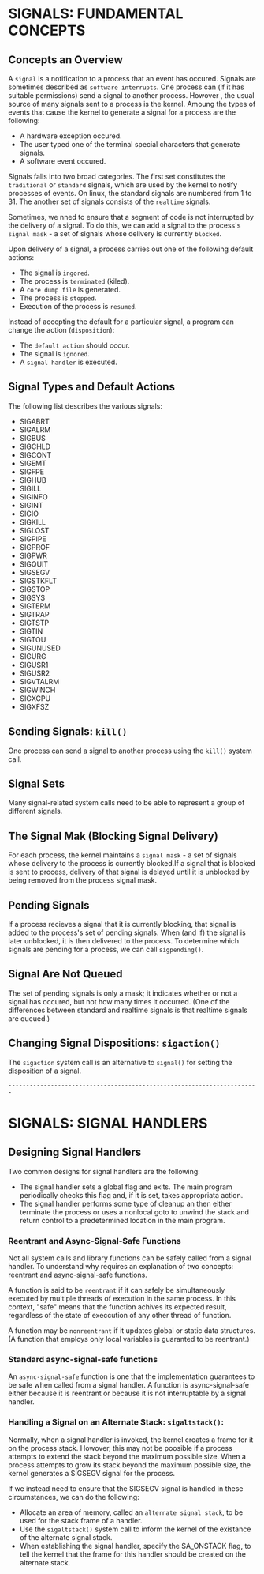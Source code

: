 # SIGNALS: FUNDAMENTAL CONCEPTS

## Concepts an Overview

A `signal` is a notification to a process that an event has occured. 
Signals are sometimes described as `software interrupts`. One process can
(if it has suitable permissions) send a signal to another process. Howover
, the usual source of many signals sent to a process is the kernel. Amoung
the types of events that cause the kernel to generate a signal for a 
process are the following:

+ A hardware exception occured.
+ The user typed one of the terminal special characters that generate 
  signals.
+ A software event occured.

Signals falls into two broad categories. The first set constitutes the 
`traditional` or `standard` signals, which are used by the kernel to 
notify processes of events. On linux, the standard signals are numbered 
from 1 to 31. The another set of signals consists of the `realtime`
signals.

Sometimes, we nned to ensure that a segment of code is not interrupted
by the delivery of a signal. To do this, we can add a signal to the 
process's `signal mask` - a set of signals whose delivery is currently
`blocked`.

Upon delivery of a signal, a process carries out one of the following 
default actions:

+ The signal is `ingored`.
+ The process is `terminated` (kiled).
+ A `core dump file` is generated. 
+ The process is `stopped`.
+ Execution of the process is `resumed`.

Instead of accepting the default for a particular signal, a program can
change the action (`disposition`):

+ The `default action` should occur.
+ The signal is `ignored`.
+ A `signal handler` is executed.

## Signal Types and Default Actions

The following list describes the various signals:

+ SIGABRT
+ SIGALRM
+ SIGBUS
+ SIGCHLD
+ SIGCONT
+ SIGEMT
+ SIGFPE
+ SIGHUB
+ SIGILL
+ SIGINFO
+ SIGINT
+ SIGIO
+ SIGKILL
+ SIGLOST
+ SIGPIPE
+ SIGPROF
+ SIGPWR
+ SIGQUIT
+ SIGSEGV
+ SIGSTKFLT
+ SIGSTOP
+ SIGSYS
+ SIGTERM
+ SIGTRAP
+ SIGTSTP
+ SIGTIN
+ SIGTOU
+ SIGUNUSED
+ SIGURG
+ SIGUSR1
+ SIGUSR2
+ SIGVTALRM
+ SIGWINCH
+ SIGXCPU
+ SIGXFSZ

## Sending Signals: `kill()`

One process can send a signal to another process using the `kill()` 
system call.

## Signal Sets

Many signal-related system calls need to be able to represent a group of
different signals.

## The Signal Mak (Blocking Signal Delivery)

For each process, the kernel maintains a `signal mask` - a set of signals
whose delivery to the process is currently blocked.If a signal that is
blocked is sent to process, delivery of that signal is delayed until it is
unblocked by being removed from the process signal mask.

## Pending Signals

If a process recieves a signal that it is currently blocking, that signal
is added to the process's set of pending signals. When (and if) the signal
is later unblocked, it is then delivered to the process. To determine
which signals are pending for a process, we can call `sigpending()`.

## Signal Are Not Queued

The set of pending signals is only a mask; it indicates whether or not a
signal has occured, but not how many times it occurred. (One of the 
differences between standard and realtime signals is that realtime signals
are queued.)

## Changing Signal Dispositions: `sigaction()`

The `sigaction` system call is an alternative to `signal()` for setting
the disposition of a signal. 


`-----------------------------------------------------------------------`


# SIGNALS: SIGNAL HANDLERS

## Designing Signal Handlers

Two common designs for signal handlers are the following:

+ The signal handler sets a global flag and exits. The main program 
  periodically checks this flag and, if it is set, takes appropriata 
  action.
+ The signal handler performs some type of cleanup an then either 
  terminate the process or uses a nonlocal goto to unwind the stack and
  return control to a predetermined location in the main program.

### Reentrant and Async-Signal-Safe Functions

Not all system calls and library functions can be safely called from a 
signal handler. To understand why requires an explanation of two concepts:
reentrant and async-signal-safe functions.

A function is said to be `reentrant` if it can safely be simultaneously
executed by multiple threads of execution in the same process. In this
context, "safe" means that the function achives its expected result, 
regardless of the state of execcution of any other thread of function.

A function may be `nonreentrant` if it updates global or static data 
structures. (A function that employs only local variables is guaranted
to be reentrant.) 

### Standard async-signal-safe functions

An `async-signal-safe` function is one that the implementation guarantees to be
safe when called from a signal handler. A function is async-signal-safe either
because it is reentrant or because it is not interruptable by a signal handler.

### Handling a Signal on an Alternate Stack: `sigaltstack()`:

Normally, when a signal handler is invoked, the kernel creates a frame for it 
on the process stack. Howover, this may not be poosible if a process attempts 
to extend the stack beyond the maximum possible size. When a process attempts
to grow its stack beyond the maximum possible size, the kernel generates a
SIGSEGV signal for the process.

If we instead need to ensure that the SIGSEGV signal is handled in these
circumstances, we can do the following:

+ Allocate an area of memory, called an `alternate signal stack`, to be used
  for the stack frame of a handler.
+ Use the `sigaltstack()` system call to inform the kernel of the existance
  of the alternate signal stack.
+ When establishing the signal handler, specify the SA_ONSTACK flag, to tell
  the kernel that the frame for this handler should be created on the alternate
  stack.

